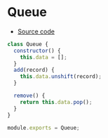 # Queue

* [Source code](https://github.com/Hyuk/JavaScript-Study/blob/master/javascript-algorithms/javascript-algorithms/queue/index.js) 

```javascript
class Queue {
  constructor() {
    this.data = [];
  }
  add(record) {
    this.data.unshift(record);
  }

  remove() {
    return this.data.pop();
  }
}

module.exports = Queue;
```